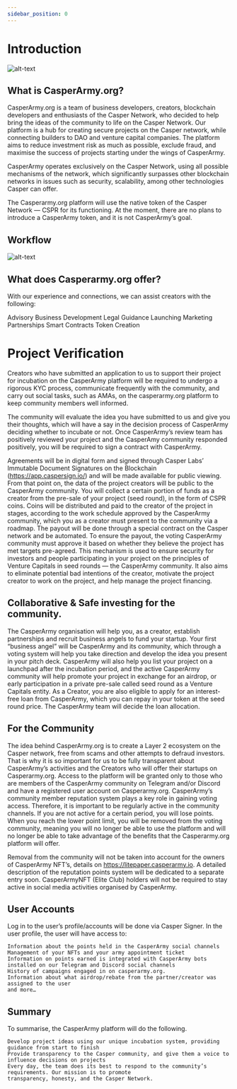 ```yaml
---
sidebar_position: 0
---
```


# Introduction

![alt-text](../pic/we_are_casperarmy.jpg)

## What is CasperArmy.org?

CasperArmy.org is a team of business developers, creators, blockchain developers and enthusiasts of the Casper Network, who decided to help bring the ideas of the community to life on the Casper Network. Our platform is a hub for creating secure projects on the Casper network, while connecting builders to DAO and venture capital companies. The platform aims to reduce investment risk as much as possible, exclude fraud, and maximise the success of projects starting under the wings of CasperArmy.

CasperArmy operates exclusively on the Casper Network, using all possible mechanisms of the network, which significantly surpasses other blockchain networks in issues such as security, scalability, among other technologies Casper can offer.

The Casperarmy.org platform will use the native token of the Casper Network — CSPR for its functioning. At the moment, there are no plans to introduce a CasperArmy token, and it is not CasperArmy’s goal.

## Workflow

![alt-text](../pic/casperarmy_workflow.jpg)

## What does Casperarmy.org offer?

With our experience and connections, we can assist creators with the following:

Advisory
Business Development
Legal Guidance
Launching Marketing
Partnerships
Smart Contracts
Token Creation

# Project Verification

Creators who have submitted an application to us to support their project for incubation on the CasperArmy platform will be required to undergo a rigorous KYC process, communicate frequently with the community, and carry out social tasks, such as AMAs, on the casperarmy.org platform to keep community members well informed.

The community will evaluate the idea you have submitted to us and give you their thoughts, which will have a say in the decision process of CasperArmy deciding whether to incubate or not. Once CasperArmy’s review team has positively reviewed your project and the CasperAmy community responded positively, you will be required to sign a contract with CasperArmy.

Agreements will be in digital form and signed through Casper Labs’ Immutable Document Signatures on the Blockchain (https://app.caspersign.io/) and will be made available for public viewing. From that point on, the data of the project creators will be public to the CasperArmy community. You will collect a certain portion of funds as a creator from the pre-sale of your project (seed round), in the form of CSPR coins. Coins will be distributed and paid to the creator of the project in stages, according to the work schedule approved by the CasperArmy community, which you as a creator must present to the community via a roadmap. The payout will be done through a special contract on the Casper network and be automated. To ensure the payout, the voting CasperArmy community must approve it based on whether they believe the project has met targets pre-agreed. This mechanism is used to ensure security for investors and people participating in your project on the principles of Venture Capitals in seed rounds — the CasperArmy community. It also aims to eliminate potential bad intentions of the creator, motivate the project creator to work on the project, and help manage the project financing.

## Collaborative & Safe investing for the community.

The CasperArmy organisation will help you, as a creator, establish partnerships and recruit business angels to fund your startup. Your first “business angel” will be CasperArmy and its community, which through a voting system will help you take direction and develop the idea you present in your pitch deck. CasperArmy will also help you list your project on a launchpad after the incubation period, and the active CasperArmy community will help promote your project in exchange for an airdrop, or early participation in a private pre-sale called seed round as a Venture Capitals entity. As a Creator, you are also eligible to apply for an interest-free loan from CasperArmy, which you can repay in your token at the seed round price. The CasperArmy team will decide the loan allocation.

## For the Community

The idea behind CasperArmy.org is to create a Layer 2 ecosystem on the Casper network, free from scams and other attempts to defraud investors. That is why it is so important for us to be fully transparent about CasperArmy’s activities and the Creators who will offer their startups on Casperarmy.org. Access to the platform will be granted only to those who are members of the CasperArmy community on Telegram and/or Discord and have a registered user account on Casperarmy.org. CasperArmy’s community member reputation system plays a key role in gaining voting access. Therefore, it is important to be regularly active in the community channels. If you are not active for a certain period, you will lose points. When you reach the lower point limit, you will be removed from the voting community, meaning you will no longer be able to use the platform and will no longer be able to take advantage of the benefits that the Casperarmy.org platform will offer.

Removal from the community will not be taken into account for the owners of CasperArmy NFT’s, details on https://litepaper.casperarmy.io. A detailed description of the reputation points system will be dedicated to a separate entry soon. CasperArmyNFT (Elite Club) holders will not be required to stay active in social media activities organised by CasperArmy.

## User Accounts

Log in to the user’s profile/accounts will be done via Casper Signer. In the user profile, the user will have access to:

    Information about the points held in the CasperArmy social channels
    Management of your NFTs and your army appointment ticket
    Information on points earned is integrated with CasperArmy bots installed on our Telegram and Discord social channels
    History of campaigns engaged in on casperarmy.org.
    Information about what airdrop/rebate from the partner/creator was assigned to the user
    and more…
    
## Summary

To summarise, the CasperArmy platform will do the following.

    Develop project ideas using our unique incubation system, providing guidance from start to finish
    Provide transparency to the Casper community, and give them a voice to influence decisions on projects
    Every day, the team does its best to respond to the community’s requirements. Our mission is to promote
    transparency, honesty, and the Casper Network.
